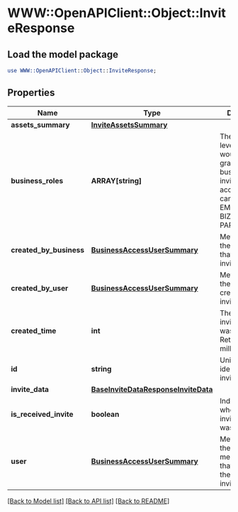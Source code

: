 # WWW::OpenAPIClient::Object::InviteResponse

## Load the model package
```perl
use WWW::OpenAPIClient::Object::InviteResponse;
```

## Properties
Name | Type | Description | Notes
------------ | ------------- | ------------- | -------------
**assets_summary** | [**InviteAssetsSummary**](InviteAssetsSummary.md) |  | [optional] 
**business_roles** | **ARRAY[string]** | The access level a user would be granted on the business if the invite/request is accepted. This can be EMPLOYEE, BIZ_ADMIN, or PARTNER. | [optional] 
**created_by_business** | [**BusinessAccessUserSummary**](BusinessAccessUserSummary.md) | Metadata for the business that created the invite/request. | [optional] 
**created_by_user** | [**BusinessAccessUserSummary**](BusinessAccessUserSummary.md) | Metadata for the user that created the invite/request. | [optional] 
**created_time** | **int** | The time the invite/request was created. Returned in milliseconds. | [optional] 
**id** | **string** | Unique identifier of the invite/request. | [optional] 
**invite_data** | [**BaseInviteDataResponseInviteData**](BaseInviteDataResponseInviteData.md) |  | [optional] 
**is_received_invite** | **boolean** | Indicates whether the invite/request was received. | [optional] 
**user** | [**BusinessAccessUserSummary**](BusinessAccessUserSummary.md) | Metadata for the member/partner that was sent the invite/request. | [optional] 

[[Back to Model list]](../README.md#documentation-for-models) [[Back to API list]](../README.md#documentation-for-api-endpoints) [[Back to README]](../README.md)


